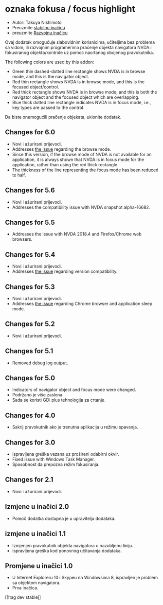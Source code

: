 # oznaka fokusa / focus highlight #

* Autor: Takuya Nishimoto
* Preuzmite [stabilnu inačicu][2]
* preuzmite [Razvojnu inačicu][1]

Ovaj dodatak omogućuje slabovidnim korisnicima, učiteljima bez problema sa
vidom, ili razvojnim programerima praćenje objekta navigatora NVDA i
fokusiranog objekta/kontrole uz pomoć nacrtanog obojenog pravokutnika.

The following colors are used by this addon:

* Green thin dashed-dotted line rectangle shows NVDA is in browse mode, and
  this is the navigator object.
* Red thin rectangle shows NVDA is in browse mode, and this is the focused
  object/control.
* Red thick rectangle shows NVDA is in browse mode, and this is both the
  navigator object and the focused object which are overlapping.
* Blue thick dotted line rectangle indicates NVDA is in focus mode, i.e.,
  key types are passed to the control.

Da biste onemogućili pračenje objekata, uklonite dodatak.

## Changes for 6.0 ##

* Novi i ažurirani prijevodi.
* Addresses [the issue](https://github.com/nvdajp/focusHighlight/issues/13)
  regarding the browse mode.
* Since this version, if the browse mode of NVDA is not available for an
  application, it is always shown that NVDA is in focus mode for the
  application, rather than using the red thick rectangle.
* The thickness of the line representing the focus mode has been reduced to
  half.

## Changes for 5.6 ##

* Novi i ažurirani prijevodi.
* Addresses the compatibility issue with NVDA snapshot alpha-16682.

## Changes for 5.5 ##

* Addresses the issue with NVDA 2018.4 and Firefox/Chrome web browsers.

## Changes for 5.4 ##

* Novi i ažurirani prijevodi.
* Addresses [the issue](https://github.com/nvdajp/focusHighlight/issues/11)
  regarding version compatibility.

## Changes for 5.3 ##

* Novi i ažurirani prijevodi.
* Addresses [the issue](https://github.com/nvdajp/focusHighlight/issues/10)
  regarding Chrome browser and application sleep mode.

## Changes for 5.2 ##

* Novi i ažurirani prijevodi.

## Changes for 5.1 ##

* Removed debug log output.

## Changes for 5.0 ##

* Indicators of navigator object and focus mode were changed.
* Podržano je više zaslona.
* Sada se koristi GDI plus tehnologija za crtanje.

## Changes for 4.0 ##

* Sakrij pravokutnik ako je trenutna aplikacija u režimu spavanja.

## Changes for 3.0 ##

* Ispravljena greška vezana uz prošireni odabirni okvir.
* Fixed issue with Windows Task Manager.
* Sposobnost da prepozna režim fokusiranja.

## Changes for 2.1 ##

* Novi i ažurirani prijevodi.

## Izmjene u inačici 2.0 ##

* Pomoč dodatka dostupna je u upravitelju dodataka.

## izmjene u inačici 1.1 ##

* Izmjenjen pravokutnik objekta navigatora u nazubljenu liniju.
* Ispravljena greška kod ponovnog učitavanja dodataka.

## Promjene u inačici  1.0 ##

* U Internet Exploreru 10 i Skypeu na Windowsima 8, ispravljen je problem sa
  objektom navigatora.
* Prva inačica.

[[!tag dev stable]]

[1]: https://addons.nvda-project.org/files/get.php?file=fh-dev

[2]: https://addons.nvda-project.org/files/get.php?file=fh
